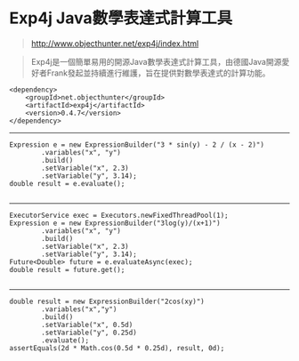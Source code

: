 # Exp4j Java數學表達式計算工具


> http://www.objecthunter.net/exp4j/index.html

>Exp4j是一個簡單易用的開源Java數學表達式計算工具，由德國Java開源愛好者Frank發起並持續進行維護，旨在提供對數學表達式的計算功能。


```
<dependency>
    <groupId>net.objecthunter</groupId>
    <artifactId>exp4j</artifactId>
    <version>0.4.7</version>
</dependency>
```

---

```
Expression e = new ExpressionBuilder("3 * sin(y) - 2 / (x - 2)")
        .variables("x", "y")
        .build()
        .setVariable("x", 2.3)
        .setVariable("y", 3.14);
double result = e.evaluate();


```


---

```
ExecutorService exec = Executors.newFixedThreadPool(1);
Expression e = new ExpressionBuilder("3log(y)/(x+1)")
        .variables("x", "y")
        .build()
        .setVariable("x", 2.3)
        .setVariable("y", 3.14);
Future<Double> future = e.evaluateAsync(exec);
double result = future.get();


```


---

```
double result = new ExpressionBuilder("2cos(xy)")
        .variables("x","y")
        .build()
        .setVariable("x", 0.5d)
        .setVariable("y", 0.25d)
        .evaluate();
assertEquals(2d * Math.cos(0.5d * 0.25d), result, 0d);


```




